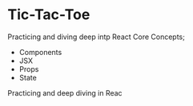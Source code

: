 # Tic-Tac-Toe

Practicing and diving deep intp React Core Concepts; 
- Components
- JSX
- Props
- State

Practicing and deep diving in Reac



